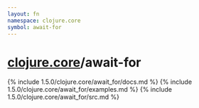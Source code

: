 ```yaml
---
layout: fn
namespace: clojure.core
symbol: await-for
---
```


# [clojure.core](../)/await-for

{% include 1.5.0/clojure.core/await_for/docs.md %}
{% include 1.5.0/clojure.core/await_for/examples.md %}
{% include 1.5.0/clojure.core/await_for/src.md %}


